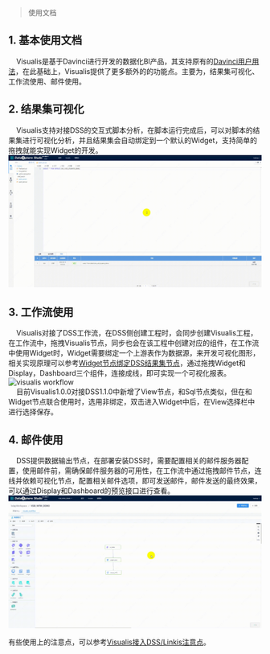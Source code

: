 > 使用文档
## 1. 基本使用文档
&nbsp;&nbsp;&nbsp;&nbsp;Visualis是基于Davinci进行开发的数据化BI产品，其支持原有的[Davinci用户用法](https://edp963.github.io/davinci/)，在此基础上，Visualis提供了更多额外的的功能点。主要为，结果集可视化、工作流使用、邮件使用。

## 2. 结果集可视化
&nbsp;&nbsp;&nbsp;&nbsp;Visualis支持对接DSS的交互式脚本分析，在脚本运行完成后，可以对脚本的结果集进行可视化分析，并且结果集会自动绑定到一个默认的Widget，支持简单的拖拽就能实现Widget的开发。
![scriptis visualis](./../images/visualis_scriptis_visualis.gif)

## 3. 工作流使用
&nbsp;&nbsp;&nbsp;&nbsp;Visualis对接了DSS工作流，在DSS侧创建工程时，会同步创建Visualis工程，在工作流中，拖拽Visualis节点，同步也会在该工程中创建对应的组件，在工作流中使用Widget时，Widget需要绑定一个上游表作为数据源，来开发可视化图形，相关实现原理可以参考[Widget节点绑定DSS结果集节点](./Visualis_sql_databind_cn.md)，通过拖拽Widget和Display，Dashboard三个组件，连接成线，即可实现一个可视化报表。
![visualis workflow](./../images/visualis_workflow.gif)  
&nbsp;&nbsp;&nbsp;&nbsp;目前Visualis1.0.0对接DSS1.1.0中新增了View节点，和Sql节点类似，但在和Widget节点联合使用时，选用非绑定，双击进入Widget中后，在View选择栏中进行选择保存。

## 4. 邮件使用
&nbsp;&nbsp;&nbsp;&nbsp;DSS提供数据输出节点，在部署安装DSS时，需要配置相关的邮件服务器配置，使用邮件前，需确保邮件服务器的可用性，在工作流中通过拖拽邮件节点，连线并依赖可视化节点，配置相关邮件选项，即可发送邮件，邮件发送的最终效果，可以通过Display和Dashboard的预览接口进行查看。
![sendemail](./../images/dss_sendemail.gif)

有些使用上的注意点，可以参考[Visualis接入DSS/Linkis注意点](./Visualis_dss_integration_cn.md)。
